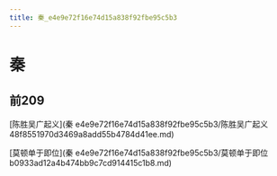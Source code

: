 ```yaml
---
title: 秦_e4e9e72f16e74d15a838f92fbe95c5b3
---
```


# 秦

## 前209

[陈胜吴广起义](秦 e4e9e72f16e74d15a838f92fbe95c5b3/陈胜吴广起义 48f8551970d3469a8add55b4784d41ee.md)

[莫顿单于即位](秦 e4e9e72f16e74d15a838f92fbe95c5b3/莫顿单于即位 b0933ad12a4b474bb9c7cd914415c1b8.md)